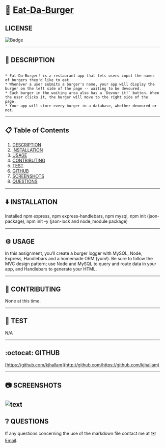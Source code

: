 
# 🍔 [Eat-Da-Burger](https://github.com/kjhallam/13_burger.git)

## LICENSE

![Badge](https://img.shields.io/badge/license-MIT-brightgreen)

---

## 📓 DESCRIPTION

```

* Eat-Da-Burger! is a restaurant app that lets users input the names of burgers they'd like to eat.  
* Whenever a user submits a burger's name, your app will display the burger on the left side of the page -- waiting to be devoured.  
* Each burger in the waiting area also has a `Devour it!` button. When the user clicks it, the burger will move to the right side of the page.  
* Your app will store every burger in a database, whether devoured or not.

```

---

## 📋 Table of Contents

  1. [DESCRIPTION](#description)
  2. [INSTALLATION](#installation)
  3. [USAGE](#usage)
  4. [CONTRIBUTING](#contributing)
  5. [TEST](#test)
  6. [GITHUB](#github)
  7. [SCREENSHOTS](#screenshots)
  8. [QUESTIONS](#questions)
  
---

## ⬇️ INSTALLATION

Installed npm express, npm express-handlebars, npm mysql, npm init (json-package), npm init -y (json-lock and node_module package)

---

## ⚙️ USAGE

In this assignment, you'll create a burger logger with MySQL, Node, Express, Handlebars and a homemade ORM (yum!). Be sure to follow the MVC design pattern; use Node and MySQL to query and route data in your app, and Handlebars to generate your HTML.

---

## 📓 CONTRIBUTING

None at this time.

---

## 🧪 TEST

N/A

---

## :octocat: GITHUB

[https://github.com/kjhallam](http://github.com/https://github.com/kjhallam)

---

## 📷 SCREENSHOTS

![text](image.jpg)
---

## ❔ QUESTIONS

If any questions concerning the use of the markdown file contact me at ✉️ [Email](kjhallam321@gmail.com).

